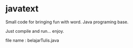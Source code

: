 javatext
========

Small code for bringing fun with word. Java programing base.

Just compile and run... enjoy.

file name : belajarTulis.java

